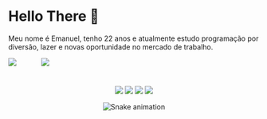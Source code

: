 # Hello There :black_heart:
Meu nome é Emanuel, tenho 22 anos e atualmente estudo programação por diversão, lazer e novas oportunidade no mercado de trabalho.

<div align="center">
  <div style="display: flex; gap: 50px">
    <img src="https://github-readme-stats.vercel.app/api/top-langs/?username=devSantos16&layout=compact&show_icons=true&title_color=ffffff&icon_color=34abeb&  text_color=daf7dc&bg_color=151515" style="vertical-align: top;" />
    <img src="https://github-readme-stats.vercel.app/api?username=devSantos16&show_icons=true&title_color=ffffff&icon_color=34abeb&text_color=daf7dc&bg_color=151515"/>
  </div>
</div>
<div align="center" style = "margin-top: 40px;"> 
  <a href="https://www.instagram.com/manuh_santos218/" target="_blank"><img src="https://img.shields.io/badge/-Instagram-%23E4405F?style=for-the-badge&logo=instagram&logoColor=white" target="_blank"></a>
 	<a href="https://www.twitch.tv/hunkzin_tv" target="_blank"><img src="https://img.shields.io/badge/Twitch-9146FF?style=for-the-badge&logo=twitch&logoColor=white" target="_blank"></a>
  <a href = "mailto:devsantos1999@gmail.com"><img src="https://img.shields.io/badge/-Gmail-%23333?style=for-the-badge&logo=gmail&logoColor=white" target="_blank"></a>
  <a href="https://www.linkedin.com/in/emanuel-dos-santos-paz-57a036160/" target="_blank"><img src="https://img.shields.io/badge/-LinkedIn-%230077B5?style=for-the-badge&logo=linkedin&logoColor=white" target="_blank"></a> 
 
  ![Snake animation](https://github.com/devSantos16/devSantos16/blob/output/github-contribution-grid-snake.svg)
 
</div>

<!--
**devSantos16/devSantos16** is a ✨ _special_ ✨ repository because its `README.md` (this file) appears on your GitHub profile.

Here are some ideas to get you started:

- 🔭 I’m currently working on ...
- 🌱 I’m currently learning ...
- 👯 I’m looking to collaborate on ...
- 🤔 I’m looking for help with ...
- 💬 Ask me about ...
- 📫 How to reach me: ...
- 😄 Pronouns: ...
- ⚡ Fun fact: ...
-->

